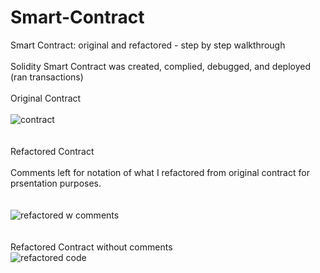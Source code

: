 # Smart-Contract
Smart Contract: original and refactored - step by step walkthrough 
\
\
Solidity Smart Contract was created, complied, debugged, and deployed (ran transactions) 
\
\
Original Contract 
\
\
 ![contract](https://user-images.githubusercontent.com/95890754/236652303-a2d22c60-5f7b-4334-b7a5-44f9277a3f2d.png)
\
\
\
Refactored Contract
\
\
Comments left for notation of what I refactored from original contract for prsentation purposes.   
\
\
![refactored w comments](https://user-images.githubusercontent.com/95890754/236652305-a0682148-69dc-4d61-9b67-8f4b979ad3dc.png)
\
\
\
Refactored Contract without comments 
\
![refactored code](https://user-images.githubusercontent.com/95890754/236652534-2f2fafe8-b7a2-4761-a44a-3bdee587a8a3.png)
